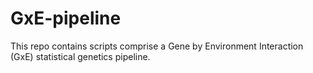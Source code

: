 # GxE-pipeline

This repo contains scripts comprise a Gene by Environment Interaction (GxE) statistical genetics pipeline.